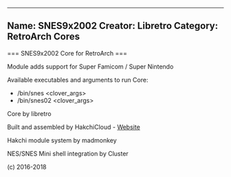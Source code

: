 -----------------------
Name: SNES9x2002
Creator: Libretro
Category: RetroArch Cores
-----------------------
=== SNES9x2002 Core for RetroArch ===

Module adds support for Super Famicom / Super Nintendo

Available executables and arguments to run Core:
- /bin/snes <rom> <clover_args>
- /bin/snes02 <rom> <clover_args>

Core by libretro

Built and assembled by HakchiCloud - [Website](https://hakchiresources.com)

Hakchi module system by madmonkey

NES/SNES Mini shell integration by Cluster

(c) 2016-2018

